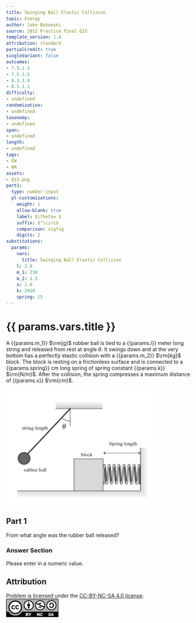 ```yaml
---
title: Swinging Ball Elastic Collision
topic: Energy
author: Jake Bobowski
source: 2012 Practice Final Q15
template_version: 1.4
attribution: standard
partialCredit: true
singleVariant: false
outcomes:
- 7.5.1.3
- 7.5.1.5
- 8.3.3.0
- 8.5.1.1
difficulty:
- undefined
randomization:
- undefined
taxonomy:
- undefined
span:
- undefined
length:
- undefined
tags:
- EW
- NR
assets:
- Q15.png
part1:
  type: number-input
  pl-customizations:
    weight: 1
    allow-blank: true
    label: $\theta= $
    suffix: $^\circ$
    comparison: sigfig
    digits: 2
substitutions:
  params:
    vars:
      title: Swinging Ball Elastic Collision
    l: 2.0
    m_1: 230
    m_2: 1.5
    x: 1.8
    k: 2010
    spring: 25
---
```

# {{ params.vars.title }}
A {{params.m_1}} $\rm{g}$ rubber ball is tied to a {{params.l}} meter long string and released from rest at angle $\theta$.
It swings down and at the very bottom has a perfectly elastic collision with a {{params.m_2}} $\rm{kg}$ block.
The block is resting on a frictionless surface and is connected to a {{params.spring}} cm long spring of spring constant
{{params.k}} $\rm{N/m}$.
After the collision, the spring compresses a maximum distance of {{params.x}} $\rm{cm}$.

<img src="Q15.png" alt="Diagram depicting a ball at the end of a string forming an angle theta with the normal of the roof at the place where the string is attached to the roof. When the ball is released and the string becomes perpindicular to the roof, it will hit a block. There is a spring on the opposite side of the block that compresses when the ball hits the block." width=400>

## Part 1

From what angle was the rubber ball released?

### Answer Section

Please enter in a numeric value.

## Attribution

Problem is licensed under the [CC-BY-NC-SA 4.0 license](https://creativecommons.org/licenses/by-nc-sa/4.0/).<br> ![The Creative Commons 4.0 license requiring attribution-BY, non-commercial-NC, and share-alike-SA license.](https://raw.githubusercontent.com/firasm/bits/master/by-nc-sa.png)